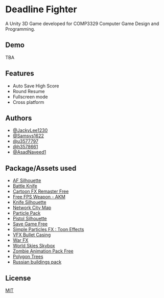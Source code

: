 
# Deadline Fighter

A Unity 3D Game developed for COMP3329 Computer Game Design and Programming.


## Demo

TBA


## Features

- Auto Save High Score
- Round Resume
- Fullscreen mode
- Cross platform


## Authors

- [@JackyLee1230](https://github.com/JackyLee1230)
- [@Samsys1622](https://github.com/Samsys1622)
- [@u3577797](https://github.com/u3577797)
- [@h3578661](https://github.com/h3578661)
- [@AsadNaveed1](https://github.com/AsadNaveed1)


## Package/Assets used

- [AF Silhouette](https://en.wikipedia.org/wiki/File:AK-47_silhouette.svg)
- [Battle Knife](https://assetstore.unity.com/packages/3d/props/weapons/battle-knife-211998)
- [Cartoon FX Remaster Free](https://assetstore.unity.com/packages/vfx/particles/cartoon-fx-remaster-free-109565)
- [Free FPS Weapon - AKM](https://assetstore.unity.com/packages/3d/props/guns/free-fps-weapon-akm-180663)
- [Knife Silhouette](https://www.vexels.com/merch/png/silhouette-knife/)
- [Network City Map](https://assetstore.unity.com/packages/3d/environments/urban/real-new-york-city-vol-2-222827)
- [Particle Pack](https://assetstore.unity.com/packages/vfx/particles/particle-pack-127325#content)
- [Pistol Silhouette](https://pixabay.com/illustrations/pistol-m9-gun-weapon-silhouette-555656/)
- [Save Game Free](https://github.com/BayatGames/SaveGameFree)
- [Simple Particles FX : Toon Effects](https://assetstore.unity.com/packages/vfx/particles/simple-particles-fx-toon-effects-244171)
- [VFX Bullet Casing](https://assetstore.unity.com/packages/3d/characters/vfx-bullet-casing-120111)
- [War FX](https://assetstore.unity.com/packages/vfx/particles/war-fx-5669)
- [World Skies Skybox](https://assetstore.unity.com/packages/2d/textures-materials/sky/worldskies-free-skybox-pack-86517)
- [Zombie Animation Pack Free](https://assetstore.unity.com/packages/3d/animations/zombie-animation-pack-free-150219)
- [Polygon Trees](https://assetstore.unity.com/packages/3d/vegetation/trees/polygon-trees-224068)
- [Russian buildings pack](https://assetstore.unity.com/packages/3d/environments/urban/russian-buildings-pack-113375)


## License

[MIT](https://choosealicense.com/licenses/mit/)
